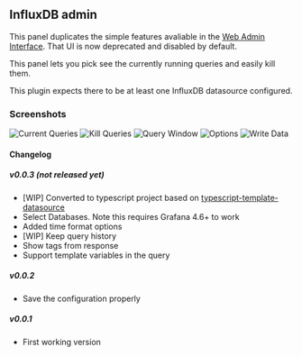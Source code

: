 ## InfluxDB admin

This panel duplicates the simple features avaliable in the [Web Admin Interface](https://docs.influxdata.com/influxdb/v1.2/tools/web_admin/).  That UI is now deprecated and disabled by default.

This panel lets you pick see the currently running queries and easily kill them.

This plugin expects there to be at least one InfluxDB datasource configured.


### Screenshots

![Current Queries](https://raw.githubusercontent.com/NatelEnergy/grafana-influx-admin/master/src/img/screenshot-current.png)
![Kill Queries](https://raw.githubusercontent.com/NatelEnergy/grafana-influx-admin/master/src/img/screenshot-kill.png)
![Query Window](https://raw.githubusercontent.com/NatelEnergy/grafana-influx-admin/master/src/img/screenshot-query.png)
![Options](https://raw.githubusercontent.com/NatelEnergy/grafana-influx-admin/master/src/img/screenshot-options.png)
![Write Data](https://raw.githubusercontent.com/NatelEnergy/grafana-influx-admin/master/src/img/screenshot-write.png)



#### Changelog

##### v0.0.3 (not released yet)

- [WIP] Converted to typescript project based on [typescript-template-datasource](https://github.com/grafana/typescript-template-datasource)
- Select Databases.  Note this requires Grafana 4.6+ to work
- Added time format options
- [WIP] Keep query history
- Show tags from response
- Support template variables in the query


##### v0.0.2

- Save the configuration properly


##### v0.0.1

- First working version

